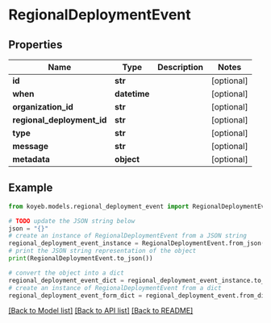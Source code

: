 # RegionalDeploymentEvent


## Properties

Name | Type | Description | Notes
------------ | ------------- | ------------- | -------------
**id** | **str** |  | [optional] 
**when** | **datetime** |  | [optional] 
**organization_id** | **str** |  | [optional] 
**regional_deployment_id** | **str** |  | [optional] 
**type** | **str** |  | [optional] 
**message** | **str** |  | [optional] 
**metadata** | **object** |  | [optional] 

## Example

```python
from koyeb.models.regional_deployment_event import RegionalDeploymentEvent

# TODO update the JSON string below
json = "{}"
# create an instance of RegionalDeploymentEvent from a JSON string
regional_deployment_event_instance = RegionalDeploymentEvent.from_json(json)
# print the JSON string representation of the object
print(RegionalDeploymentEvent.to_json())

# convert the object into a dict
regional_deployment_event_dict = regional_deployment_event_instance.to_dict()
# create an instance of RegionalDeploymentEvent from a dict
regional_deployment_event_form_dict = regional_deployment_event.from_dict(regional_deployment_event_dict)
```
[[Back to Model list]](../README.md#documentation-for-models) [[Back to API list]](../README.md#documentation-for-api-endpoints) [[Back to README]](../README.md)


